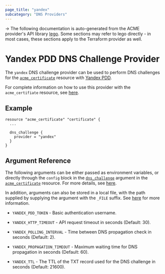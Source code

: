 ```yaml
---
page_title: "yandex"
subcategory: "DNS Providers"
---
```


-> The following documentation is auto-generated from the ACME
provider's API library [lego](https://go-acme.github.io/lego/).  Some
sections may refer to lego directly - in most cases, these sections
apply to the Terraform provider as well.

# Yandex PDD DNS Challenge Provider

The `yandex` DNS challenge provider can be used to perform DNS challenges for
the [`acme_certificate`][resource-acme-certificate] resource with
[Yandex PDD](https://pdd.yandex.com).

[resource-acme-certificate]: ../resources/certificate.md

For complete information on how to use this provider with the `acme_certifiate`
resource, see [here][resource-acme-certificate-dns-challenges].

[resource-acme-certificate-dns-challenges]: ../resources/certificate.md#using-dns-challenges

## Example

```hcl
resource "acme_certificate" "certificate" {
  ...

  dns_challenge {
    provider = "yandex"
  }
}
```
## Argument Reference

The following arguments can be either passed as environment variables, or
directly through the `config` block in the
[`dns_challenge`][resource-acme-certificate-dns-challenge-arg] argument in the
[`acme_certificate`][resource-acme-certificate] resource. For more details, see
[here][resource-acme-certificate-dns-challenges].

[resource-acme-certificate-dns-challenge-arg]: ../resources/certificate.md#dns_challenge

In addition, arguments can also be stored in a local file, with the path
supplied by supplying the argument with the `_FILE` suffix. See
[here][acme-certificate-file-arg-example] for more information.

[acme-certificate-file-arg-example]: ../resources/certificate.md#using-variable-files-for-provider-arguments

* `YANDEX_PDD_TOKEN` - Basic authentication username.

* `YANDEX_HTTP_TIMEOUT` - API request timeout in seconds (Default: 30).
* `YANDEX_POLLING_INTERVAL` - Time between DNS propagation check in seconds (Default: 2).
* `YANDEX_PROPAGATION_TIMEOUT` - Maximum waiting time for DNS propagation in seconds (Default: 60).
* `YANDEX_TTL` - The TTL of the TXT record used for the DNS challenge in seconds (Default: 21600).


